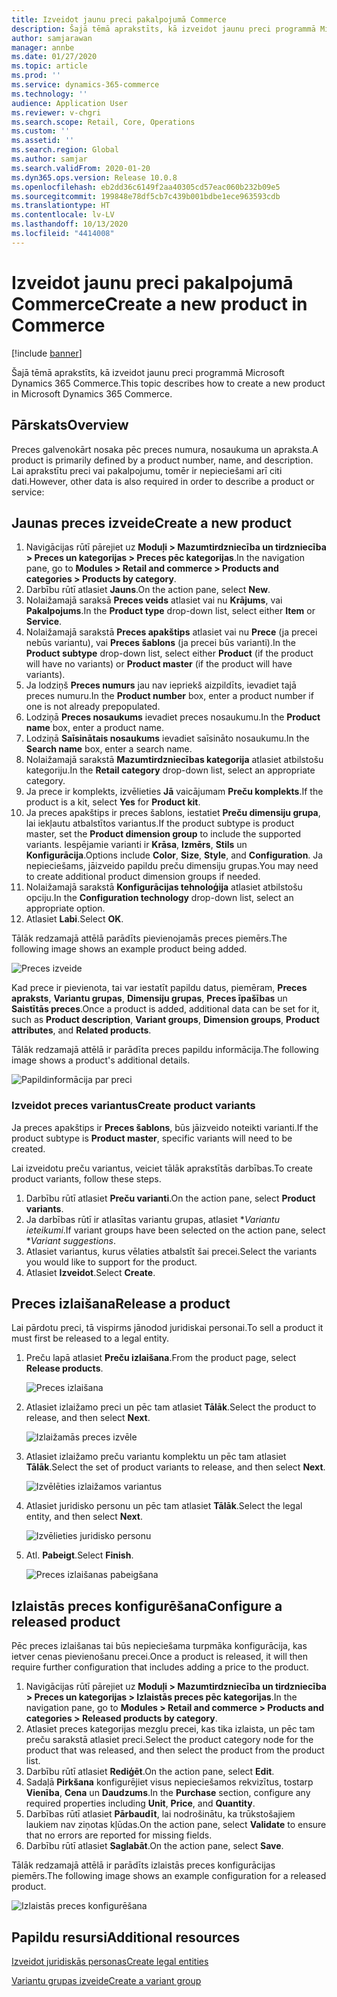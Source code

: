 ```yaml
---
title: Izveidot jaunu preci pakalpojumā Commerce
description: Šajā tēmā aprakstīts, kā izveidot jaunu preci programmā Microsoft Dynamics 365 Commerce.
author: samjarawan
manager: annbe
ms.date: 01/27/2020
ms.topic: article
ms.prod: ''
ms.service: dynamics-365-commerce
ms.technology: ''
audience: Application User
ms.reviewer: v-chgri
ms.search.scope: Retail, Core, Operations
ms.custom: ''
ms.assetid: ''
ms.search.region: Global
ms.author: samjar
ms.search.validFrom: 2020-01-20
ms.dyn365.ops.version: Release 10.0.8
ms.openlocfilehash: eb2dd36c6149f2aa40305cd57eac060b232b09e5
ms.sourcegitcommit: 199848e78df5cb7c439b001bdbe1ece963593cdb
ms.translationtype: HT
ms.contentlocale: lv-LV
ms.lasthandoff: 10/13/2020
ms.locfileid: "4414008"
---
```

# <a name="create-a-new-product-in-commerce"></a><span data-ttu-id="afa86-103">Izveidot jaunu preci pakalpojumā Commerce</span><span class="sxs-lookup"><span data-stu-id="afa86-103">Create a new product in Commerce</span></span>


[!include [banner](includes/banner.md)]

<span data-ttu-id="afa86-104">Šajā tēmā aprakstīts, kā izveidot jaunu preci programmā Microsoft Dynamics 365 Commerce.</span><span class="sxs-lookup"><span data-stu-id="afa86-104">This topic describes how to create a new product in Microsoft Dynamics 365 Commerce.</span></span>

## <a name="overview"></a><span data-ttu-id="afa86-105">Pārskats</span><span class="sxs-lookup"><span data-stu-id="afa86-105">Overview</span></span>

<span data-ttu-id="afa86-106">Preces galvenokārt nosaka pēc preces numura, nosaukuma un apraksta.</span><span class="sxs-lookup"><span data-stu-id="afa86-106">A product is primarily defined by a product number, name, and description.</span></span> <span data-ttu-id="afa86-107">Lai aprakstītu preci vai pakalpojumu, tomēr ir nepieciešami arī citi dati.</span><span class="sxs-lookup"><span data-stu-id="afa86-107">However, other data is also required in order to describe a product or service:</span></span>

## <a name="create-a-new-product"></a><span data-ttu-id="afa86-108">Jaunas preces izveide</span><span class="sxs-lookup"><span data-stu-id="afa86-108">Create a new product</span></span>

1. <span data-ttu-id="afa86-109">Navigācijas rūtī pārejiet uz **Moduļi \> Mazumtirdzniecība un tirdzniecība \> Preces un kategorijas \> Preces pēc kategorijas**.</span><span class="sxs-lookup"><span data-stu-id="afa86-109">In the navigation pane, go to **Modules \> Retail and commerce \> Products and categories \> Products by category**.</span></span>
1. <span data-ttu-id="afa86-110">Darbību rūtī atlasiet **Jauns**.</span><span class="sxs-lookup"><span data-stu-id="afa86-110">On the action pane, select **New**.</span></span>
1. <span data-ttu-id="afa86-111">Nolaižamajā saraksā **Preces veids** atlasiet vai nu **Krājums**, vai **Pakalpojums**.</span><span class="sxs-lookup"><span data-stu-id="afa86-111">In the **Product type** drop-down list, select either **Item** or **Service**.</span></span>
1. <span data-ttu-id="afa86-112">Nolaižamajā sarakstā **Preces apakštips** atlasiet vai nu **Prece** (ja precei nebūs variantu), vai **Preces šablons** (ja precei būs varianti).</span><span class="sxs-lookup"><span data-stu-id="afa86-112">In the **Product subtype** drop-down list, select either **Product** (if the product will have no variants) or **Product master** (if the product will have variants).</span></span>
1. <span data-ttu-id="afa86-113">Ja lodziņš **Preces numurs** jau nav iepriekš aizpildīts, ievadiet tajā preces numuru.</span><span class="sxs-lookup"><span data-stu-id="afa86-113">In the **Product number** box, enter a product number if one is not already prepopulated.</span></span>
1. <span data-ttu-id="afa86-114">Lodziņā **Preces nosaukums** ievadiet preces nosaukumu.</span><span class="sxs-lookup"><span data-stu-id="afa86-114">In the **Product name** box, enter a product name.</span></span>
1. <span data-ttu-id="afa86-115">Lodziņā **Saīsinātais nosaukums** ievadiet saīsināto nosaukumu.</span><span class="sxs-lookup"><span data-stu-id="afa86-115">In the **Search name** box, enter a search name.</span></span>
1. <span data-ttu-id="afa86-116">Nolaižamajā sarakstā **Mazumtirdzniecības kategorija** atlasiet atbilstošu kategoriju.</span><span class="sxs-lookup"><span data-stu-id="afa86-116">In the **Retail category** drop-down list, select an appropriate category.</span></span>
1. <span data-ttu-id="afa86-117">Ja prece ir komplekts, izvēlieties **Jā** vaicājumam **Preču komplekts**.</span><span class="sxs-lookup"><span data-stu-id="afa86-117">If the product is a kit, select **Yes** for **Product kit**.</span></span>
1. <span data-ttu-id="afa86-118">Ja preces apakštips ir preces šablons, iestatiet **Preču dimensiju grupa**, lai iekļautu atbalstītos variantus.</span><span class="sxs-lookup"><span data-stu-id="afa86-118">If the product subtype is product master, set the **Product dimension group** to include the supported variants.</span></span> <span data-ttu-id="afa86-119">Iespējamie varianti ir **Krāsa**, **Izmērs**, **Stils** un **Konfigurācija**.</span><span class="sxs-lookup"><span data-stu-id="afa86-119">Options include **Color**, **Size**, **Style**, and **Configuration**.</span></span> <span data-ttu-id="afa86-120">Ja nepieciešams, jāizveido papildu preču dimensiju grupas.</span><span class="sxs-lookup"><span data-stu-id="afa86-120">You may need to create additional product dimension groups if needed.</span></span>
1. <span data-ttu-id="afa86-121">Nolaižamajā sarakstā **Konfigurācijas tehnoloģija** atlasiet atbilstošu opciju.</span><span class="sxs-lookup"><span data-stu-id="afa86-121">In the **Configuration technology** drop-down list, select an appropriate option.</span></span>
1. <span data-ttu-id="afa86-122">Atlasiet **Labi**.</span><span class="sxs-lookup"><span data-stu-id="afa86-122">Select **OK**.</span></span>

<span data-ttu-id="afa86-123">Tālāk redzamajā attēlā parādīts pievienojamās preces piemērs.</span><span class="sxs-lookup"><span data-stu-id="afa86-123">The following image shows an example product being added.</span></span>

![Preces izveide](media/create-new-product.png)

<span data-ttu-id="afa86-125">Kad prece ir pievienota, tai var iestatīt papildu datus, piemēram, **Preces apraksts**, **Variantu grupas**, **Dimensiju grupas**, **Preces īpašības** un **Saistītās preces**.</span><span class="sxs-lookup"><span data-stu-id="afa86-125">Once a product is added, additional data can be set for it, such as **Product description**, **Variant groups**, **Dimension groups**, **Product attributes**, and **Related products**.</span></span>

<span data-ttu-id="afa86-126">Tālāk redzamajā attēlā ir parādīta preces papildu informācija.</span><span class="sxs-lookup"><span data-stu-id="afa86-126">The following image shows a product's additional details.</span></span>

![Papildinformācija par preci](media/create-new-product-2.png)

### <a name="create-product-variants"></a><span data-ttu-id="afa86-128">Izveidot preces variantus</span><span class="sxs-lookup"><span data-stu-id="afa86-128">Create product variants</span></span>

<span data-ttu-id="afa86-129">Ja preces apakštips ir **Preces šablons**, būs jāizveido noteikti varianti.</span><span class="sxs-lookup"><span data-stu-id="afa86-129">If the product subtype is **Product master**, specific variants will need to be created.</span></span> 

<span data-ttu-id="afa86-130">Lai izveidotu preču variantus, veiciet tālāk aprakstītās darbības.</span><span class="sxs-lookup"><span data-stu-id="afa86-130">To create product variants, follow these steps.</span></span>

1. <span data-ttu-id="afa86-131">Darbību rūtī atlasiet **Preču varianti**.</span><span class="sxs-lookup"><span data-stu-id="afa86-131">On the action pane, select **Product variants**.</span></span>
1. <span data-ttu-id="afa86-132">Ja darbības rūtī ir atlasītas variantu grupas, atlasiet \**Variantu ieteikumi*.</span><span class="sxs-lookup"><span data-stu-id="afa86-132">If variant groups have been selected on the action pane, select \**Variant suggestions*.</span></span>
1. <span data-ttu-id="afa86-133">Atlasiet variantus, kurus vēlaties atbalstīt šai precei.</span><span class="sxs-lookup"><span data-stu-id="afa86-133">Select the variants you would like to support for the product.</span></span>
1. <span data-ttu-id="afa86-134">Atlasiet **Izveidot**.</span><span class="sxs-lookup"><span data-stu-id="afa86-134">Select **Create**.</span></span>

## <a name="release-a-product"></a><span data-ttu-id="afa86-135">Preces izlaišana</span><span class="sxs-lookup"><span data-stu-id="afa86-135">Release a product</span></span>

<span data-ttu-id="afa86-136">Lai pārdotu preci, tā vispirms jānodod juridiskai personai.</span><span class="sxs-lookup"><span data-stu-id="afa86-136">To sell a product it must first be released to a legal entity.</span></span>

1. <span data-ttu-id="afa86-137">Preču lapā atlasiet **Preču izlaišana**.</span><span class="sxs-lookup"><span data-stu-id="afa86-137">From the product page, select **Release products**.</span></span>

    ![Preces izlaišana](media/create-new-product-3.png)

1. <span data-ttu-id="afa86-139">Atlasiet izlaižamo preci un pēc tam atlasiet **Tālāk**.</span><span class="sxs-lookup"><span data-stu-id="afa86-139">Select the product to release, and then select **Next**.</span></span>

    ![Izlaižamās preces izvēle](media/create-new-product-4.png)

1. <span data-ttu-id="afa86-141">Atlasiet izlaižamo preču variantu komplektu un pēc tam atlasiet **Tālāk**.</span><span class="sxs-lookup"><span data-stu-id="afa86-141">Select the set of product variants to release, and then select **Next**.</span></span>

    ![Izvēlēties izlaižamos variantus](media/create-new-product-5.png)

1. <span data-ttu-id="afa86-143">Atlasiet juridisko personu un pēc tam atlasiet **Tālāk**.</span><span class="sxs-lookup"><span data-stu-id="afa86-143">Select the legal entity, and then select **Next**.</span></span>

    ![Izvēlieties juridisko personu](media/create-new-product-6.png)

1. <span data-ttu-id="afa86-145">Atl. **Pabeigt**.</span><span class="sxs-lookup"><span data-stu-id="afa86-145">Select **Finish**.</span></span>

    ![Preces izlaišanas pabeigšana](media/create-new-product-7.png)

## <a name="configure-a-released-product"></a><span data-ttu-id="afa86-147">Izlaistās preces konfigurēšana</span><span class="sxs-lookup"><span data-stu-id="afa86-147">Configure a released product</span></span>

<span data-ttu-id="afa86-148">Pēc preces izlaišanas tai būs nepieciešama turpmāka konfigurācija, kas ietver cenas pievienošanu precei.</span><span class="sxs-lookup"><span data-stu-id="afa86-148">Once a product is released, it will then require further configuration that includes adding a price to the product.</span></span>

1. <span data-ttu-id="afa86-149">Navigācijas rūtī pārejiet uz **Moduļi \> Mazumtirdzniecība un tirdzniecība \> Preces un kategorijas \> Izlaistās preces pēc kategorijas**.</span><span class="sxs-lookup"><span data-stu-id="afa86-149">In the navigation pane, go to **Modules \> Retail and commerce \> Products and categories \> Released products by category**.</span></span>
1. <span data-ttu-id="afa86-150">Atlasiet preces kategorijas mezglu precei, kas tika izlaista, un pēc tam preču sarakstā atlasiet preci.</span><span class="sxs-lookup"><span data-stu-id="afa86-150">Select the product category node for the product that was released, and then select the product from the product list.</span></span>
1. <span data-ttu-id="afa86-151">Darbību rūtī atlasiet **Rediģēt**.</span><span class="sxs-lookup"><span data-stu-id="afa86-151">On the action pane, select **Edit**.</span></span>
1. <span data-ttu-id="afa86-152">Sadaļā **Pirkšana** konfigurējiet visus nepieciešamos rekvizītus, tostarp **Vienība**, **Cena** un **Daudzums**.</span><span class="sxs-lookup"><span data-stu-id="afa86-152">In the **Purchase** section, configure any required properties including **Unit**, **Price**,  and **Quantity**.</span></span>
1. <span data-ttu-id="afa86-153">Darbības rūtī atlasiet **Pārbaudīt**, lai nodrošinātu, ka trūkstošajiem laukiem nav ziņotas kļūdas.</span><span class="sxs-lookup"><span data-stu-id="afa86-153">On the action pane, select **Validate** to ensure that no errors are reported for missing fields.</span></span>
1. <span data-ttu-id="afa86-154">Darbību rūtī atlasiet **Saglabāt**.</span><span class="sxs-lookup"><span data-stu-id="afa86-154">On the action pane, select **Save**.</span></span>

<span data-ttu-id="afa86-155">Tālāk redzamajā attēlā ir parādīts izlaistās preces konfigurācijas piemērs.</span><span class="sxs-lookup"><span data-stu-id="afa86-155">The following image shows an example configuration for a released product.</span></span>

![Izlaistās preces konfigurēšana](media/create-new-product-8.png)

## <a name="additional-resources"></a><span data-ttu-id="afa86-157">Papildu resursi</span><span class="sxs-lookup"><span data-stu-id="afa86-157">Additional resources</span></span>

[<span data-ttu-id="afa86-158">Izveidot juridiskās personas</span><span class="sxs-lookup"><span data-stu-id="afa86-158">Create legal entities</span></span>](channels-legal-entities.md)

[<span data-ttu-id="afa86-159">Variantu grupas izveide</span><span class="sxs-lookup"><span data-stu-id="afa86-159">Create a variant group</span></span>](create-variant-group.md) 
